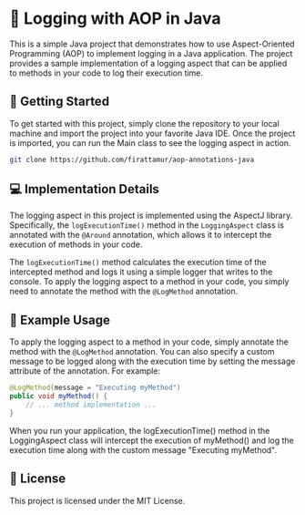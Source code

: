 # 📝 Logging with AOP in Java

This is a simple Java project that demonstrates how to use Aspect-Oriented Programming (AOP) to implement logging in a Java application. The project provides a sample implementation of a logging aspect that can be applied to methods in your code to log their execution time.

## 🚀 Getting Started

To get started with this project, simply clone the repository to your local machine and import the project into your favorite Java IDE. Once the project is imported, you can run the Main class to see the logging aspect in action.

```bash
git clone https://github.com/firattamur/aop-annotations-java
```

## 💻 Implementation Details

The logging aspect in this project is implemented using the AspectJ library. Specifically, the `logExecutionTime()` method in the `LoggingAspect` class is annotated with the `@Around` annotation, which allows it to intercept the execution of methods in your code.

The `logExecutionTime()` method calculates the execution time of the intercepted method and logs it using a simple logger that writes to the console. To apply the logging aspect to a method in your code, you simply need to annotate the method with the `@LogMethod` annotation.

## 📝 Example Usage

To apply the logging aspect to a method in your code, simply annotate the method with the `@LogMethod` annotation. You can also specify a custom message to be logged along with the execution time by setting the message attribute of the annotation. For example:

```java
@LogMethod(message = "Executing myMethod")
public void myMethod() {
    // ... method implementation ...
}
```

When you run your application, the logExecutionTime() method in the LoggingAspect class will intercept the execution of myMethod() and log the execution time along with the custom message "Executing myMethod".

## 📄 License

This project is licensed under the MIT License.
